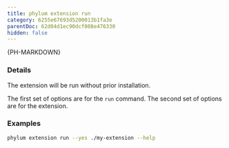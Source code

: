 ```yaml
---
title: phylum extension run
category: 6255e67693d5200013b1fa3e
parentDoc: 62d04d1ec90dcf008e476330
hidden: false
---
```


{PH-MARKDOWN}

### Details

The extension will be run without prior installation.

The first set of options are for the `run` command. The second set of options
are for the extension.

### Examples

```sh
phylum extension run --yes ./my-extension --help
```
